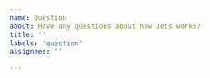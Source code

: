 ```yaml
---
name: Question
about: Have any questions about how Jets works?
title: ''
labels: 'question'
assignees: ''

---
```


<!--
The Jets issue tracker IS NOT for usage questions! Please post your question on our dedicated forum at https://community.rubyonjets.com

Thank you!
-->
